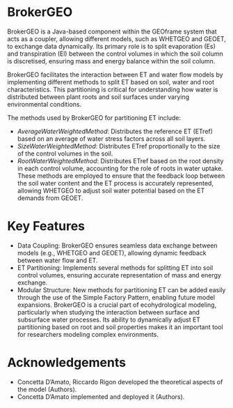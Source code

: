 # BrokerGEO
BrokerGEO is a Java-based component within the GEOframe system that acts as a coupler, allowing different models, such as WHETGEO and GEOET, to exchange data dynamically. Its primary role is to split evaporation (Es) and transpiration (El) between the control volumes in which the soil column is discretised, ensuring mass and energy balance within the soil column.

BrokerGEO facilitates the interaction between ET and water flow models by implementing different methods to split ET based on soil, water and root characteristics. This partitioning is critical for understanding how water is distributed between plant roots and soil surfaces under varying environmental conditions.

The methods used by BrokerGEO for partitioning ET include:

- _AverageWaterWeightedMethod_: Distributes the reference ET (ETref) based on an average of water stress factors across all soil layers.
- _SizeWaterWeightedMethod_: Distributes ETref proportionally to the size of the control volumes in the soil.
- _RootWaterWeightedMethod_: Distributes ETref based on the root density in each control volume, accounting for the role of roots in water uptake.
These methods are employed to ensure that the feedback loop between the soil water content and the ET process is accurately represented, allowing WHETGEO to adjust soil water potential based on the ET demands from GEOET.

# Key Features
- Data Coupling: BrokerGEO ensures seamless data exchange between models (e.g., WHETGEO and GEOET), allowing dynamic feedback between water flow and ET.
- ET Partitioning: Implements several methods for splitting ET into soil control volumes, ensuring accurate representation of mass and energy exchange.
- Modular Structure: New methods for partitioning ET can be added easily through the use of the Simple Factory Pattern, enabling future model expansions.
BrokerGEO is a crucial part of ecohydrological modeling, particularly when studying the interaction between surface and subsurface water processes. Its ability to dynamically adjust ET partitioning based on root and soil properties makes it an important tool for researchers modeling complex environments.


# Acknowledgements
- Concetta D’Amato, Riccardo Rigon developed the theoretical aspects of the model (Authors).
- Concetta D’Amato implemented and deployed it (Authors).
